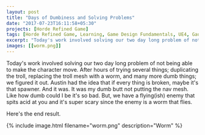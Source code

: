 ```yaml
---
layout: post
title: "Days of Dumbiness and Solving Problems"
date: "2017-07-23T16:11:58+05:30"
projects: [Horde Refined Game]
tags: [Horde Refined Game, Learning, Game Design Fundamentals, UE4, Gauntlet, Enemy Design, Quake, Spawners, Collisions, Bugs, Getting Stuck, NavMeshes, AI]
excerpt: "Today's work involved solving our two day long problem of not being able to make the character move."
images: [[worm.png]]
---
```


Today's work involved solving our two day long problem of not being able to make the character move. After hours of trying several things; duplicating the troll, replacing the troll mesh with a worm, and many more dumb things; we figured it out. Austin had the idea that if every thing is broken, maybe it's that spawner. And it was. It was my dumb butt not putting the nav mesh. Like how dumb could I be it's so bad. But, we have a flying(ish) enemy that spits acid at you and it's super scary since the enemy is a worm that flies.

Here's the end result.

{% include image.html filename="worm.png" description="Worm" %}

